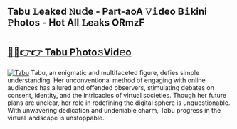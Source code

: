 ## Tabu 𝙻eaked 𝙽u𝚍e - Part-aoA 𝚅𝚒deo B𝚒kini 𝙿hotos - Hot All 𝙻eaks ORmzF

# <h2><a href="http://ld3304.urlbe.top/?page=Tabu">🔗🔗👉👉 Tabu P𝚑oto𝚜Vid𝚎o</a></h2>

[![Tabu](https://i.imgur.com/eBuTRDB.gif)](http://ld3304.urlbe.top/?page=Tabu)
Tabu, an enigmatic and multifaceted figure, defies simple understanding. Her unconventional method of engaging with online audiences has allured and offended observers, stimulating debates on consent, identity, and the intricacies of virtual societies. Though her future plans are unclear, her role in redefining the digital sphere is unquestionable. With unwavering dedication and undeniable charm, Tabu progress in the virtual landscape is unstoppable.
